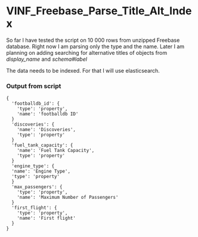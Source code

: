 # VINF_Freebase_Parse_Title_Alt_Index
So far I have tested the script on 10 000 rows from unzipped Freebase database. Right now I am parsing only the type and the name. Later I am planning on adding searching for alternative titles of objects from _display\_name_ and _schema\#label_

The data needs to be indexed. For that I will use elasticsearch.
### Output from script
```
{
  'footballdb_id': {
    'type': 'property',
    'name': 'footballdb ID'
  }
  'discoveries': {
    'name': 'Discoveries',
    'type': 'property'
  }
  'fuel_tank_capacity': {
    'name': 'Fuel Tank Capacity',
    'type': 'property'
  }
  'engine_type': {
  'name': 'Engine Type',
  'type': 'property'
  }
  'max_passengers': {
    'type': 'property',
    'name': 'Maximum Number of Passengers'
  }
  'first_flight': {
    'type': 'property',
    'name': 'First flight'
  }
}
```